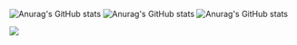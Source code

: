 ![Anurag's GitHub stats](https://github-readme-stats.vercel.app/api?username=bjnandi&show_icons=true&hide=contribs,prs&theme=radical)
![Anurag's GitHub stats](https://github-readme-stats.vercel.app/api?username=anuraghazra&show_icons=true&theme=radical)
![Anurag's GitHub stats](https://github-readme-stats.vercel.app/api?username=bjnandi&hide=contribs,prs)

![](https://komarev.com/ghpvc/?username=bjnandi&color=brightgreen)


